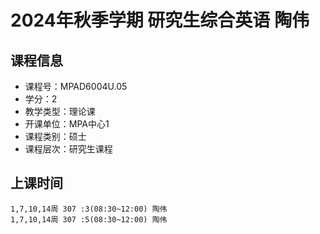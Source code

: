 # 2024年秋季学期 研究生综合英语 陶伟






## 课程信息

- 课程号：MPAD6004U.05
- 学分：2
- 教学类型：理论课
- 开课单位：MPA中心1
- 课程类别：硕士
- 课程层次：研究生课程

## 上课时间

```
1,7,10,14周 307 :3(08:30~12:00) 陶伟
1,7,10,14周 307 :5(08:30~12:00) 陶伟
```

